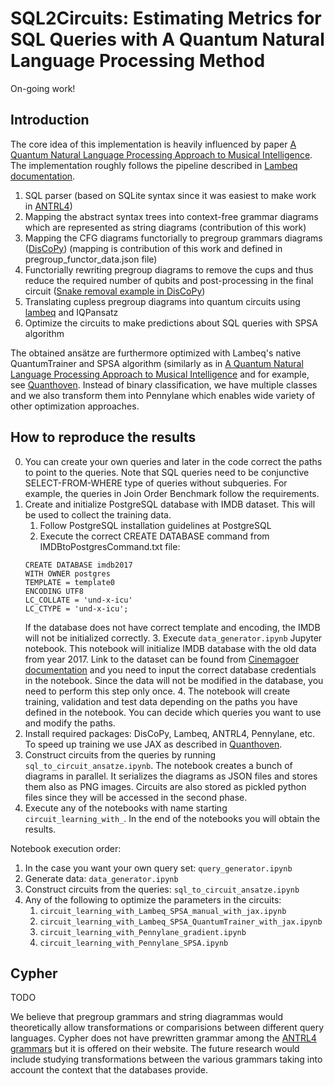 # SQL2Circuits: Estimating Metrics for SQL Queries with A Quantum Natural Language Processing Method

On-going work!

## Introduction

The core idea of this implementation is heavily influenced by paper [A Quantum Natural Language Processing Approach to Musical Intelligence](https://arxiv.org/abs/2111.06741). The implementation roughly follows the pipeline described in [Lambeq documentation](https://cqcl.github.io/lambeq/pipeline.html).

1. SQL parser (based on SQLite syntax since it was easiest to make work in [ANTRL4](https://github.com/antlr))
2. Mapping the abstract syntax trees into context-free grammar diagrams which are represented as string diagrams (contribution of this work)
3. Mapping the CFG diagrams functorially to pregroup grammars diagrams ([DisCoPy](https://github.com/oxford-quantum-group/discopy)) (mapping is contribution of this work and defined in pregroup_functor_data.json file)
4. Functorially rewriting pregroup diagrams to remove the cups and thus reduce the required number of qubits and post-processing in the final circuit ([Snake removal example in DisCoPy](https://discopy.readthedocs.io/en/main/notebooks/snake-removal.html#))
5. Translating cupless pregroup diagrams into quantum circuits using [lambeq](https://github.com/CQCL/lambeq) and IQPansatz
6. Optimize the circuits to make predictions about SQL queries with SPSA algorithm

The obtained ansätze are furthermore optimized with Lambeq's native QuantumTrainer and SPSA algorithm (similarly as in [A Quantum Natural Language Processing Approach to Musical Intelligence](https://arxiv.org/abs/2111.06741) and for example, see [Quanthoven](https://github.com/CQCL/Quanthoven/blob/main/experiment.ipynb). Instead of binary classification, we have multiple classes and we also transform them into Pennylane which enables wide variety of other optimization approaches.

## How to reproduce the results
0. You can create your own queries and later in the code correct the paths to point to the queries. Note that SQL queries need to be conjunctive SELECT-FROM-WHERE type of queries without subqueries. For example, the queries in Join Order Benchmark follow the requirements.
1. Create and initialize PostgreSQL database with IMDB dataset. This will be used to collect the training data.
    1. Follow PostgreSQL installation guidelines at PostgreSQL
    2. Execute the correct CREATE DATABASE command from IMDBtoPostgresCommand.txt file:
    ```
    CREATE DATABASE imdb2017
    WITH OWNER postgres
    TEMPLATE = template0
    ENCODING UTF8
    LC_COLLATE = 'und-x-icu'
    LC_CTYPE = 'und-x-icu';
    ```
    If the database does not have correct template and encoding, the IMDB will not be initialized correctly.
    3. Execute `data_generator.ipynb` Jupyter notebook. This notebook will initialize IMDB database with the old data from year 2017. Link to the dataset can be found from [Cinemagoer documentation](https://cinemagoer.readthedocs.io/en/latest/usage/ptdf.html) and you need to input the correct database credentials in the notebook. Since the data will not be modified in the database, you need to perform this step only once.
    4. The notebook will create training, validation and test data depending on the paths you have defined in the notebook. You can decide which queries you want to use and modify the paths.
2. Install required packages: DisCoPy, Lambeq, ANTRL4, Pennylane, etc. To speed up training we use JAX as described in [Quanthoven](https://github.com/CQCL/Quanthoven/blob/main/experiment.ipynb).
3. Construct circuits from the queries by running `sql_to_circuit_ansatze.ipynb`. The notebook creates a bunch of diagrams in parallel. It serializes the diagrams as JSON files and stores them also as PNG images. Circuits are also stored as pickled python files since they will be accessed in the second phase.
4. Execute any of the notebooks with name starting `circuit_learning_with_`. In the end of the notebooks you will obtain the results.

Notebook execution order:
1. In the case you want your own query set: `query_generator.ipynb`
2. Generate data: `data_generator.ipynb`
3. Construct circuits from the queries: `sql_to_circuit_ansatze.ipynb`
4. Any of the following to optimize the parameters in the circuits:
    1. `circuit_learning_with_Lambeq_SPSA_manual_with_jax.ipynb`
    2. `circuit_learning_with_Lambeq_SPSA_QuantumTrainer_with_jax.ipynb` 
    3. `circuit_learning_with_Pennylane_gradient.ipynb`
    4. `circuit_learning_with_Pennylane_SPSA.ipynb`

## Cypher 

TODO

We believe that pregroup grammars and string diagrammas would theoretically allow transformations or comparisions between different query languages. Cypher does not have prewritten grammar among the [ANTRL4 grammars](https://github.com/antlr/grammars-v4) but it is offered on their website. The future research would include studying transformations between the various grammars taking into account the context that the databases provide.
